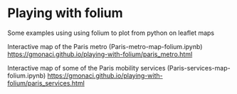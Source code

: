 # Playing with folium
Some examples using using folium to plot from python on leaflet maps

Interactive map of the Paris metro (Paris-metro-map-folium.ipynb)
https://gmonaci.github.io/playing-with-folium/paris_metro.html

Interactive map of some of the Paris mobility services (Paris-services-map-folium.ipynb)
https://gmonaci.github.io/playing-with-folium/paris_services.html
